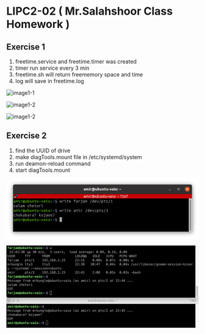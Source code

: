 # LIPC2-02 ( Mr.Salahshoor Class Homework )

## Exercise 1
1. freetime.service and freetime.timer was created 
2. timer run service every 3 min
3. freetime.sh will return freememory space and time
4. log will save in freetime.log

![image1-1](assets/1-1.png)

![image1-2](assets/1-2.png)

![image1-2](assets/1-3.png)

## Exercise 2
1. find the UUID of drive
2. make diagTools.mount file in /etc/systemd/system
3. run deamon-reload command 
4. start diagTools.mount

![image2-1](assets/2-1.png)

![image2-2](assets/2-2.png)


